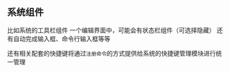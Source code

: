 ## 系统组件

比如系统的工具栏组件
一个编辑界面中，可能会有状态栏组件（可选择隐藏）
还有自动完成输入框、命令行输入框等等

还有相关配套的快捷键将通过`注册命令`的方式提供给系统的快捷键管理模块进行统一管理